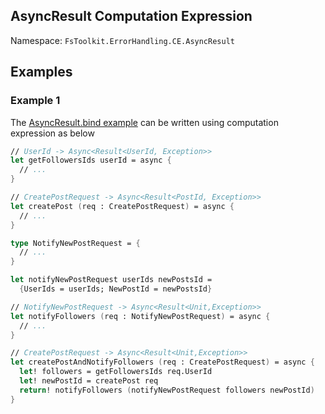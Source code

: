 ## AsyncResult Computation Expression

Namespace: `FsToolkit.ErrorHandling.CE.AsyncResult`


## Examples 

### Example 1

The [AsyncResult.bind example](../asyncResult/bind.md#example-1) can be written using computation expression as below

```fsharp
// UserId -> Async<Result<UserId, Exception>>
let getFollowersIds userId = async {
  // ...
}

// CreatePostRequest -> Async<Result<PostId, Exception>>
let createPost (req : CreatePostRequest) = async {
  // ...
}

type NotifyNewPostRequest = {
  // ...
}

let notifyNewPostRequest userIds newPostsId =
  {UserIds = userIds; NewPostId = newPostsId}

// NotifyNewPostRequest -> Async<Result<Unit,Exception>>
let notifyFollowers (req : NotifyNewPostRequest) = async {
  // ...
}

// CreatePostRequest -> Async<Result<Unit,Exception>>
let createPostAndNotifyFollowers (req : CreatePostRequest) = async {
  let! followers = getFollowersIds req.UserId
  let! newPostId = createPost req
  return! notifyFollowers (notifyNewPostRequest followers newPostId)
}
```